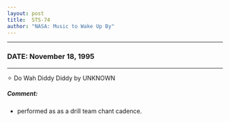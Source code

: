 ```yaml
---
layout: post
title:  STS-74
author: "NASA: Music to Wake Up By"
---
```


----
### DATE: November 18, 1995
----
✧ Do Wah Diddy Diddy by UNKNOWN

##### Comment:
* performed as as a drill team chant cadence.
